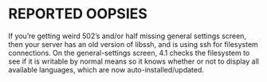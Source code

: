 # REPORTED OOPSIES

If you’re getting weird 502’s and/or half missing general settings screen, then your server has an old version of libssh, and is using ssh for filesystem connections. On the general-settings screen, 4.1 checks the filesystem to see if it is writable by normal means so it knows whether or not to display all available languages, which are now auto-installed/updated.